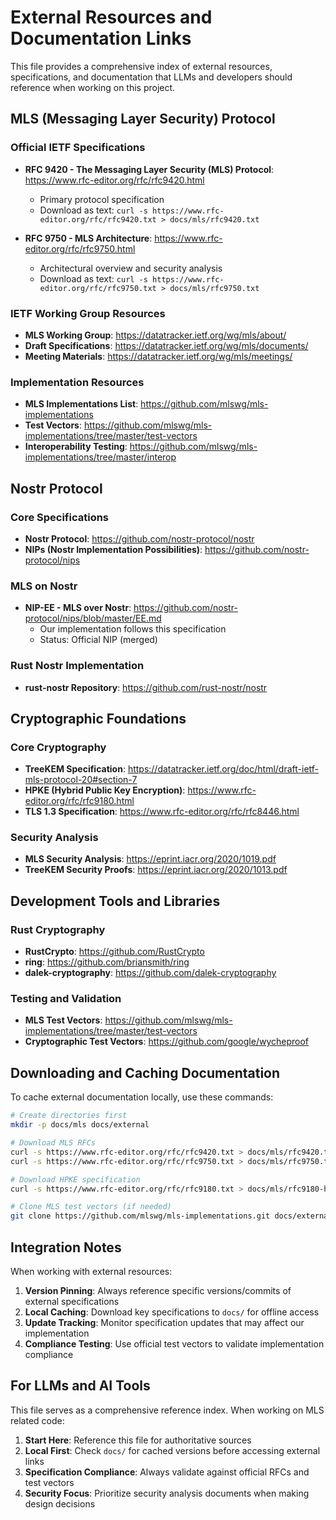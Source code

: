 # External Resources and Documentation Links

This file provides a comprehensive index of external resources, specifications, and documentation that LLMs and developers should reference when working on this project.

## MLS (Messaging Layer Security) Protocol

### Official IETF Specifications
- **RFC 9420 - The Messaging Layer Security (MLS) Protocol**: https://www.rfc-editor.org/rfc/rfc9420.html
  - Primary protocol specification
  - Download as text: `curl -s https://www.rfc-editor.org/rfc/rfc9420.txt > docs/mls/rfc9420.txt`

- **RFC 9750 - MLS Architecture**: https://www.rfc-editor.org/rfc/rfc9750.html
  - Architectural overview and security analysis
  - Download as text: `curl -s https://www.rfc-editor.org/rfc/rfc9750.txt > docs/mls/rfc9750.txt`

### IETF Working Group Resources
- **MLS Working Group**: https://datatracker.ietf.org/wg/mls/about/
- **Draft Specifications**: https://datatracker.ietf.org/wg/mls/documents/
- **Meeting Materials**: https://datatracker.ietf.org/wg/mls/meetings/

### Implementation Resources
- **MLS Implementations List**: https://github.com/mlswg/mls-implementations
- **Test Vectors**: https://github.com/mlswg/mls-implementations/tree/master/test-vectors
- **Interoperability Testing**: https://github.com/mlswg/mls-implementations/tree/master/interop

## Nostr Protocol

### Core Specifications
- **Nostr Protocol**: https://github.com/nostr-protocol/nostr
- **NIPs (Nostr Implementation Possibilities)**: https://github.com/nostr-protocol/nips

### MLS on Nostr
- **NIP-EE - MLS over Nostr**: https://github.com/nostr-protocol/nips/blob/master/EE.md
  - Our implementation follows this specification
  - Status: Official NIP (merged)

### Rust Nostr Implementation
- **rust-nostr Repository**: https://github.com/rust-nostr/nostr

## Cryptographic Foundations

### Core Cryptography
- **TreeKEM Specification**: https://datatracker.ietf.org/doc/html/draft-ietf-mls-protocol-20#section-7
- **HPKE (Hybrid Public Key Encryption)**: https://www.rfc-editor.org/rfc/rfc9180.html
- **TLS 1.3 Specification**: https://www.rfc-editor.org/rfc/rfc8446.html

### Security Analysis
- **MLS Security Analysis**: https://eprint.iacr.org/2020/1019.pdf
- **TreeKEM Security Proofs**: https://eprint.iacr.org/2020/1013.pdf

## Development Tools and Libraries

### Rust Cryptography
- **RustCrypto**: https://github.com/RustCrypto
- **ring**: https://github.com/briansmith/ring
- **dalek-cryptography**: https://github.com/dalek-cryptography

### Testing and Validation
- **MLS Test Vectors**: https://github.com/mlswg/mls-implementations/tree/master/test-vectors
- **Cryptographic Test Vectors**: https://github.com/google/wycheproof

## Downloading and Caching Documentation

To cache external documentation locally, use these commands:

```bash
# Create directories first
mkdir -p docs/mls docs/external

# Download MLS RFCs
curl -s https://www.rfc-editor.org/rfc/rfc9420.txt > docs/mls/rfc9420.txt
curl -s https://www.rfc-editor.org/rfc/rfc9750.txt > docs/mls/rfc9750.txt

# Download HPKE specification
curl -s https://www.rfc-editor.org/rfc/rfc9180.txt > docs/mls/rfc9180-hpke.txt

# Clone MLS test vectors (if needed)
git clone https://github.com/mlswg/mls-implementations.git docs/external/mls-implementations
```

## Integration Notes

When working with external resources:

1. **Version Pinning**: Always reference specific versions/commits of external specifications
2. **Local Caching**: Download key specifications to `docs/` for offline access
3. **Update Tracking**: Monitor specification updates that may affect our implementation
4. **Compliance Testing**: Use official test vectors to validate implementation compliance

## For LLMs and AI Tools

This file serves as a comprehensive reference index. When working on MLS related code:

1. **Start Here**: Reference this file for authoritative sources
2. **Local First**: Check `docs/` for cached versions before accessing external links
3. **Specification Compliance**: Always validate against official RFCs and test vectors
4. **Security Focus**: Prioritize security analysis documents when making design decisions
